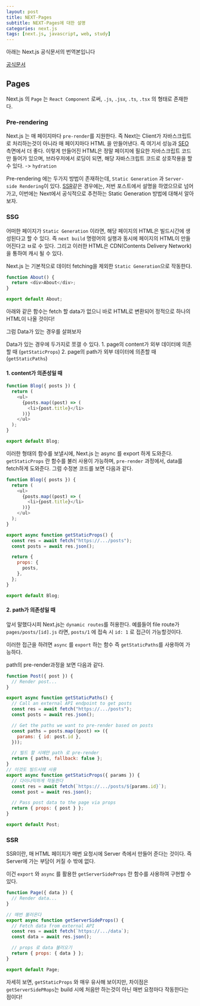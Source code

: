 ```yaml
---
layout: post
title: NEXT-Pages
subtitle: NEXT-Pages에 대한 설명
categories: next.js
tags: [next.js, javascript, web, study]
---
```


아래는 Next.js 공식문서의 번역본입니다

[공식문서](https://nextjs.org/docs/basic-features/pages)

## Pages

Next.js 의 `Page` 는 `React Component` 로써, `.js`, `.jsx`, `.ts`, `.tsx` 의 형태로 존재한다.

### Pre-rendering

Next.js 는 매 페이지마다 `pre-render`를 지원한다. 즉 Next는 Client가 자바스크립트로 처리하는것이 아니라 매 페이지마다 HTML 을 만들어낸다. 즉 여기서 성능과 [SEO](2022-04-24-why-next-js.md) 측면에서 더 좋다. 이렇게 만들어진 HTML은 정말 페이지에 필요한 자바스크립트 코드만 들어가 있으며, 브라우저에서 로딩이 되면, 해당 자바스크립트 코드로 상호작용을 할 수 있다. -> `hydration`

Pre-rendering 에는 두가지 방법이 존재하는데, `Static Generation` 과 `Server-side Rendering`이 있다. [SSR](2022-04-24-why-next-js.md)같은 경우에는, 저번 포스트에서 설명을 하였으므로 넘어가고, 이번에는 Next에서 공식적으로 추천하는 Static Generation 방법에 대해서 알아보자.

### SSG

어떠한 페이지가 `Static Generation` 이라면, 해당 페이지의 HTML은 빌드시간에 생성된다고 할 수 있다. 즉 `next build` 명령어의 실행과 동시에 페이지의 HTML이 만들어진다고 ㅂ로 수 있다. 그리고 이러한 HTML은 CDN(Contents Delivery Network)을 통하여 캐시 될 수 있다.

Next.js 는 기본적으로 데이터 fetching을 제외한 `Static Generation`으로 작동한다.

```javascript
function About() {
  return <div>About</div>;
}

export default About;
```

아래와 같은 함수는 fetch 할 data가 없으니 바로 HTML로 변환되어 정적으로 하나의 HTML이 나올 것이다!

그럼 Data가 있는 경우를 살펴보자

Data가 있는 경우에 두가지로 쪼갤 수 있다. 1. page의 content가 외부 데이터에 의존할 때 (`getStaticProps`) 2. page의 path가 외부 데이터에 의존할 때 (`getStaticPaths`)

#### 1. content가 의존성일 때

```javascript
function Blog({ posts }) {
  return (
    <ul>
      {posts.map((post) => (
        <li>{post.title}</li>
      ))}
    </ul>
  );
}

export default Blog;
```

이러한 형태의 함수를 보낼시에, Next.js 는 async 를 export 하게 도와준다. `getStaticProps` 란 함수를 불러 사용이 가능하며, `pre-render` 과정에서, data를 fetch하게 도와준다. 그럼 수정본 코드를 보면 다음과 같다.

```javascript
function Blog({ posts }) {
  return (
    <ul>
      {posts.map((post) => (
        <li>{post.title}</li>
      ))}
    </ul>
  );
}

export async function getStaticProps() {
  const res = await fetch("https://.../posts");
  const posts = await res.json();

  return {
    props: {
      posts,
    },
  };
}

export default Blog;
```

#### 2. path가 의존성일 때

앞서 말했다시피 Next.js는 `dynamic routes`를 허용한다. 예를들어 file route가 `pages/posts/[id].js` 라면, `posts/1` 에 접속 시 `id: 1` 로 접근이 가능할것이다.

이러한 접근을 하려면 `async` 를 `export` 하는 함수 즉 `getStaticPaths`를 사용하여 가능하다.

path의 pre-render과정을 보면 다음과 같다.

```javascript
function Post({ post }) {
  // Render post...
}

export async function getStaticPaths() {
  // Call an external API endpoint to get posts
  const res = await fetch("https://.../posts");
  const posts = await res.json();

  // Get the paths we want to pre-render based on posts
  const paths = posts.map((post) => ({
    params: { id: post.id },
  }));

  // 빌드 할 시에만 path 로 pre-render
  return { paths, fallback: false };
}
// 이것도 빌드시에 사용
export async function getStaticProps({ params }) {
  // 다이나믹하게 작동한다
  const res = await fetch(`https://.../posts/${params.id}`);
  const post = await res.json();

  // Pass post data to the page via props
  return { props: { post } };
}

export default Post;
```

### SSR

SSR이란, 매 HTML 페이지가 매번 요청시에 Server 측에서 만들어 준다는 것이다. 즉 Server에 가는 부담이 커질 수 밖에 없다.

이건 `export` 와 `async` 를 활용한 `getServerSideProps` 란 함수를 사용하여 구현할 수 있다.

```javascript
function Page({ data }) {
  // Render data...
}

// 매번 불러온다
export async function getServerSideProps() {
  // Fetch data from external API
  const res = await fetch(`https://.../data`);
  const data = await res.json();

  // props 로 data 불러오기
  return { props: { data } };
}

export default Page;
```

자세히 보면, `getStaticProps` 와 매우 유사해 보이지만, 차이점은 `getServerSidePRops`는 build 시에 처음만 하는것이 아닌 매번 요청마다 작동한다는 점이다!
